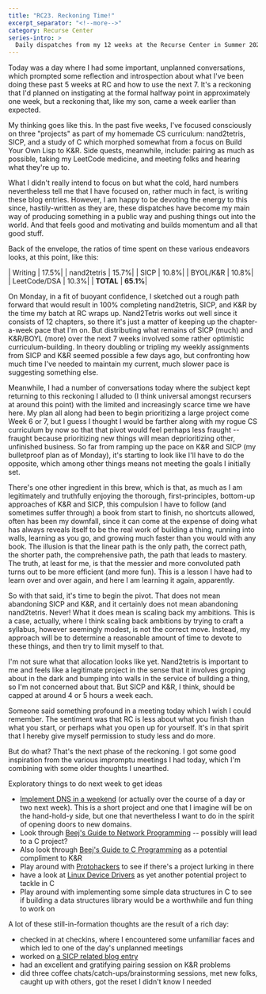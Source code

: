 ```yaml
---
title: "RC23. Reckoning Time!"
excerpt_separator: "<!--more-->"
category: Recurse Center
series-intro: >
  Daily dispatches from my 12 weeks at the Recurse Center in Summer 2023
---
```


Today was a day where I had some important, unplanned conversations, which prompted some reflection and introspection about what I've been doing these past 5 weeks at RC and how to use the next 7. It's a reckoning that I'd planned on instigating at the formal halfway point in approximately one week, but a reckoning that, like my son, came a week earlier than expected.

My thinking goes like this. In the past five weeks, I've focused consciously on three "projects" as part of my homemade CS curriculum: nand2tetris, SICP, and a study of C which morphed somewhat from a focus on Build Your Own Lisp to K&R. Side quests, meanwhile, include: pairing as much as possible, taking my LeetCode medicine, and meeting folks and hearing what they're up to.

What I didn't really intend to focus on but what the cold, hard numbers nevertheless tell me that I have focused on, rather much in fact, is writing these blog entries. However, I am happy to be devoting the energy to this since, hastily-written as they are, these dispatches have become my main way of producing something in a public way and pushing things out into the world. And that feels good and motivating and builds momentum and all that good stuff.

Back of the envelope, the ratios of time spent on these various endeavors looks, at this point, like this:

| Writing      |     	17.5%|
| nand2tetris  |    	15.7%|
| SICP         |		10.8%|
| BYOL/K&R     |		10.8%| 
| LeetCode/DSA |    	10.3%|
| **TOTAL**    |	**65.1%**|

On Monday, in a fit of buoyant confidence, I sketched out a rough path forward that would result in 100% completing nand2tetris, SICP, and K&R by the time my batch at RC wraps up. Nand2Tetris works out well since it consists of 12 chapters, so there it's just a matter of keeping up the chapter-a-week pace that I'm on. But distributing what remains of SICP (much) and K&R/BOYL (more) over the next 7 weeks involved some rather optimistic curriculum-building. In theory doubling or tripling my weekly assignments from SICP and K&R seemed possible a few days ago, but confronting how much time I've needed to maintain my current, much slower pace is suggesting something else.

Meanwhile, I had a number of conversations today where the subject kept returning to this reckoning I alluded to (I think universal amongst recursers at around this point) with the limited and increasingly scarce time we have here. My plan all along had been to begin prioritizing a large project come Week 6 or 7, but I guess I thought I would be farther along with my rogue CS curriculum by now so that that pivot would feel perhaps less fraught -- fraught because prioritizing new things will mean deprioritizing other, unfinished business. So far from ramping up the pace on K&R and SICP (my bulletproof plan as of Monday), it's starting to look like I'll have to do the opposite, which among other things means not meeting the goals I initially set.

There's one other ingredient in this brew, which is that, as much as I am legitimately and truthfully enjoying the thorough, first-principles, bottom-up approaches of K&R and SICP, this compulsion I have to follow (and sometimes suffer through) a book from start to finish, no shortcuts allowed, often has been my downfall, since it can come at the expense of doing what has always reveals itself to be the real work of building a thing, running into walls, learning as you go, and growing much faster than you would with any book. The illusion is that the linear path is the only path, the correct path, the shorter path, the comprehensive path, the path that leads to mastery. The truth, at least for me, is that the messier and more convoluted path turns out to be more efficient (and more fun). This is a lesson I have had to learn over and over again, and here I am learning it again, apparently.

So with that said, it's time to begin the pivot. That does not mean abandoning SICP and K&R, and it certainly does not mean abandoning nand2tetris. Never! What it does mean is scaling back my ambitions. This is a case, actually, where I think scaling back ambitions by trying to craft a syllabus, however seemingly modest, is not the correct move. Instead, my approach will be to determine a reasonable amount of time to devote to these things, and then try to limit myself to that.

I'm not sure what that allocation looks like yet. Nand2tetris is important to me and feels like a legitimate project in the sense that it involves groping about in the dark and bumping into walls in the service of building a thing, so I'm not concerned about that. But SICP and K&R, I think, should be capped at around 4 or 5 hours a week each.

Someone said something profound in a meeting today which I wish I could remember. The sentiment was that RC is less about what you finish than what you start, or perhaps what you open up for yourself. It's in that spirit that I hereby give myself permission to study less and do more.

But do what? That's the next phase of the reckoning. I got some good inspiration from the various impromptu meetings I had today, which I'm combining with some older thoughts I unearthed.

Exploratory things to do next week to get ideas
- [Implement DNS in a weekend](https://implement-dns.wizardzines.com/) (or actually over the course of a day or two next week). This is a short project and one that I imagine will be on the hand-hold-y side, but one that nevertheless I want to do in the spirit of opening doors to new domains.
- Look through [Beej's Guide to Network Programming](https://beej.us/guide/bgnet/) -- possibly will lead to a C project?
- Also look through [Beej's Guide to C Programming](https://beej.us/guide/bgc/) as a potential compliment to K&R
- Play around with [Protohackers](https://protohackers.com/) to see if there's a project lurking in there
- have a look at [Linux Device Drivers](https://lwn.net/Kernel/LDD3/) as yet another potential project to tackle in C
- Play around with implementing some simple data structures in C to see if building a data structures library would be a worthwhile and fun thing to work on 


A lot of these still-in-formation thoughts are the result of a rich day:
- checked in at checkins, where I encountered some unfamiliar faces and which led to one of the day's unplanned meetings
- worked on [a SICP related blog entry](https://www.datadoodad.com/recurse%20center/RC22/)
- had an excellent and gratifying pairing session on K&R problems
- did three coffee chats/catch-ups/brainstorming sessions, met new folks, caught up with others, got the reset I didn't know I needed

